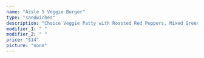 ```yaml
---
name: "Aisle 5 Veggie Burger"
type: "sandwiches"
description: "Choice Veggie Patty with Roasted Red Peppers, Mixed Greens, Red Onion and Pesto Aioli."
modifier_1: " "
modifier_2: " "
price: "$14"
picture: "none"
---
```

